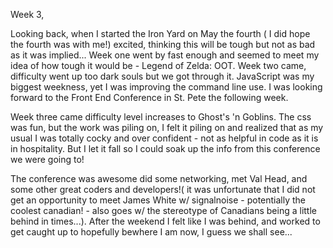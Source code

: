Week 3,

Looking back, when I started the Iron Yard on May the fourth ( I did hope the fourth
  was with me!) excited, thinking this will be tough but not as bad as it was implied...
  Week one went by fast enough and seemed to meet my idea of how tough it would be - Legend of Zelda: OOT.
  Week two came, difficulty went up too dark souls but we got through it. JavaScript was
  my biggest weekness, yet I was improving the command line use. I was looking forward to
  the Front End Conference in St. Pete the following week.

  Week three came difficulty level increases to Ghost's 'n Goblins. The css was fun, but the
  work was piling on, I felt it piling on and realized that as my usual I was totally cocky
  and over confident - not as helpful in code as it is in hospitality. But I let it fall
  so I could soak up the info from this conference we were going to!

  The conference was awesome did some networking, met Val Head, and some other great coders
  and developers!( it was unfortunate that I did not get an opportunity to meet James White w/ signalnoise - potentially the coolest canadian! - also goes w/ the stereotype of Canadians being a little behind in times...). After the weekend I felt like I was behind, and worked to get caught up to hopefully bewhere I am now, I guess we shall see...
